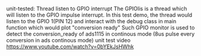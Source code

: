 unit-tested: Thread listen to GPIO interrupt
The GPIOlis is a thread which will listen to the GPIO impulse interrupt.
In this test demo, the thread would listen to the GPIO 1(PIN 12) and interact with the debug class in main function which would plot "conversion ready"
Such GPIO monitor is used to detect the conversion_ready of ads1115 in continous mode (8us pulse every conversion in ads continous mode)
unit test video
https://www.youtube.com/watch?v=0bYEkJsHWhk
